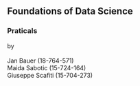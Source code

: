 ## Foundations of Data Science
### Praticals
by<br/>  
Jan Bauer (18-764-571)  
Maida Sabotic (15-724-164)  
Giuseppe Scafiti (15-704-273)  


